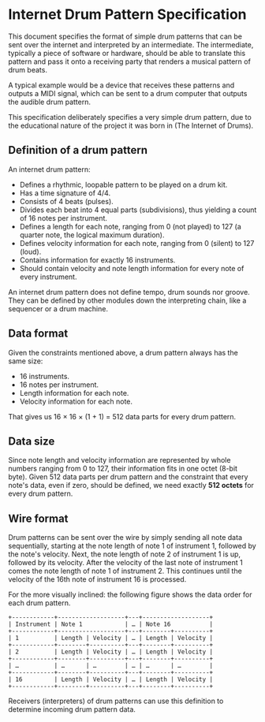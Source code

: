 # Internet Drum Pattern Specification

This document specifies the format of simple drum patterns that can be sent
over the internet and interpreted by an intermediate. The intermediate,
typically a piece of software or hardware, should be able to translate this
pattern and pass it onto a receiving party that renders a musical pattern of
drum beats.

A typical example would be a device that receives these patterns and outputs a
MIDI signal, which can be sent to a drum computer that outputs the audible drum
pattern.

This specification deliberately specifies a very simple drum pattern, due to
the educational nature of the project it was born in (The Internet of Drums).

## Definition of a drum pattern

An internet drum pattern:

- Defines a rhythmic, loopable pattern to be played on a drum kit.
- Has a time signature of 4/4.
- Consists of 4 beats (pulses).
- Divides each beat into 4 equal parts (subdivisions), thus yielding a count of
  16 notes per instrument.
- Defines a length for each note, ranging from 0 (not played) to 127 (a quarter
  note, the logical maximum duration).
- Defines velocity information for each note, ranging from 0 (silent) to 127
  (loud).
- Contains information for exactly 16 instruments.
- Should contain velocity and note length information for every note of every
  instrument.

An internet drum pattern does not define tempo, drum sounds nor groove. They
can be defined by other modules down the interpreting chain, like a sequencer
or a drum machine.

## Data format

Given the constraints mentioned above, a drum pattern always has the same size:

- 16 instruments.
- 16 notes per instrument.
- Length information for each note.
- Velocity information for each note.

That gives us 16 × 16 × (1 + 1) = 512 data parts for every drum pattern.

## Data size

Since note length and velocity information are represented by whole numbers
ranging from 0 to 127, their information fits in one octet (8-bit byte). Given
512 data parts per drum pattern and the constraint that every note's data, even
if zero, should be defined, we need exactly **512 octets** for every drum
pattern.

## Wire format

Drum patterns can be sent over the wire by simply sending all note data
sequentially, starting at the note length of note 1 of instrument 1, followed
by the note's velocity. Next, the note length of note 2 of instrument 1 is up,
followed by its velocity. After the velocity of the last note of instrument 1
comes the note length of note 1 of instrument 2. This continues until the
velocity of the 16th note of instrument 16 is processed.

For the more visually inclined: the following figure shows the data order for
each drum pattern.

```text
+------------+-------------------+---+-------------------+
| Instrument | Note 1            | … | Note 16           |
+------------+-------------------+---+--------+----------+
| 1          | Length | Velocity | … | Length | Velocity |
+------------+--------+----------+---+--------+----------+
| 2          | Length | Velocity | … | Length | Velocity |
+------------+--------+----------+---+--------+----------+
| …          | …      | …        | … | …      | …        |
+------------+--------+----------+---+--------+----------+
| 16         | Length | Velocity | … | Length | Velocity |
+------------+--------+----------+---+--------+----------+
```

Receivers (interpreters) of drum patterns can use this definition to determine
incoming drum pattern data.

[1]: https://en.wikipedia.org/wiki/MIDI
